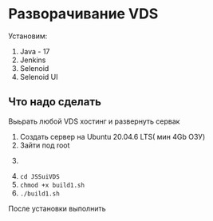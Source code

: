 # Разворачивание VDS
Установим:
1. Java - 17 
2. Jenkins
3. Selenoid
4. Selenoid UI


## Что надо сделать

Выьрать любой VDS хостинг и развернуть сервак

1. Создать сервер на Ubuntu 20.04.6 LTS( мин 4Gb ОЗУ)
2. Зайти под root
3. ```bash git clone https://github.com/MaksimKazakov/JSSuiVDS.git
4. `cd JSSuiVDS`
5. `chmod +x build1.sh`
6. `./build1.sh`

После установки выполнить 